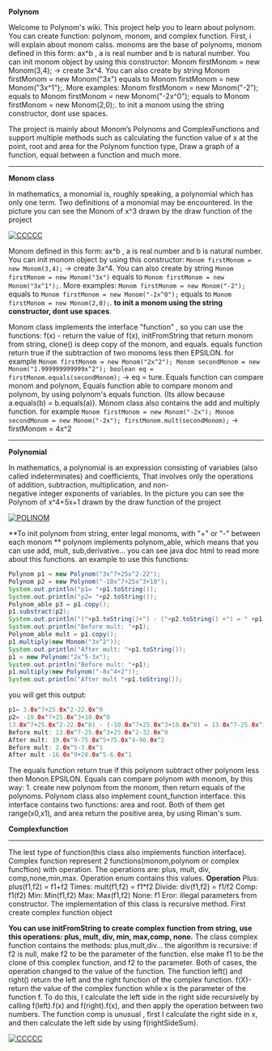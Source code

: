 **Polynom**

Welcome to Polynom's wiki. This project help you to learn about polynom. You can create function: 
polynom, monom, and complex function. First, i will explain about monom calss. 
monoms are the base of polynoms, monom defined in this form: ax^b , a is real number and b is natural number. 
You can init monom object by using this constructor: Monom firstMonom = new Monom(3,4); -> create 3x^4. You can also create by string Monom firstMonom = new Monom("3x") equals to Monom firstMonom = new Monom("3x^1");.
More examples: Monom firstMonom = new Monom("-2"); equals to Monom firstMonom = new Monom("-2x^0"); equals to Monom firstMonom = new Monom(2,0);. 
to init a monom using the string constructor, dont use spaces.

The project is mainly about Monom’s Polynoms and ComplexFunctions and support multiple methods such as 
calculating the function value of x at the point, 
root and area for the Polynom function type, 
Draw a graph of a function,
equal between a function and much more.

***
**Monom class**


In mathematics, a monomial is, roughly speaking, a polynomial which has only one term. 
Two definitions of a monomial may be encountered.
In the picture you can see the Monom of x^3 drawn by the draw function of the project 


<a href="http://www.siz.co.il/"><img src="http://up419.siz.co.il/up1/g4zqwdtyzgzz.png" border="0" alt="CCCCC" /></a>
 
Monom defined in this form:
ax^b , a is real number and b is natural number. You can init monom object by using this constructor: 
`Monom firstMonom = new Monom(3,4);` -> create 3x^4. 
You can also create by string `Monom firstMonom = new Monom("3x")` equals to `Monom firstMonom = new Monom("3x^1");`.
More examples:
`Monom firstMonom = new Monom("-2");` equals to `Monom firstMonom = new Monom("-2x^0");`
equals to `Monom firstMonom = new Monom(2,0);`. **to init a monom using the string constructor, dont use spaces**.

Monom class implements the interface "function" , so you can use the functions: f(x) - return the value of f(x),
initFromString that return monom from string, clone() is deep copy of the monom, and equals. equals function return true if
the subtraction of two monoms less then EPSILON. for example
`Monom firstMonom = new Monom("2x^2");
Monom secondMonom = new Monom("1.999999999999x^2");
boolean eq = firstMonom.equals(secondMonom);` -> eq = ture.
Equals function can compare monom and polynom, 
Equals function able to compare monom and polynom, by using polynom's equals function. (Its allow because a.equals(b) = b.equals(a)). Monom class also contains the add and multiply function. for example
`Monom firstMonom = new Monom("-2x");
Monom secondMonom = new Monom("-2x");
firstMonom.mult(secondMonom);` -> firstMonom = 4x^2

***
**Polynomial**


In mathematics, a polynomial is an expression consisting of variables (also called indeterminates) and coefficients, 
That involves only the operations of addition, subtraction, multiplication, and non-negative integer exponents of variables. 
In the picture you can see the Polynom of x^4+5x+1 drawn by the draw function of the project 


<a href="http://www.siz.co.il/"><img src="http://up419.siz.co.il/up1/inc2xmjjhtgm.png" border="0" alt="POLINOM" /></a>


**To init polynom from string, enter legal monoms, with "+" or "-" between each monom **
polynom implements polynom_able, which means that you can use add, mult, sub,derivative... you can see java doc html to read more about this functions.
an example to use this functions:
```java
Polynom p1 = new Polynom("3x^7+25x^2-22");
Polynom p2 = new Polynom("-10x^7+25x^3+10");
System.out.println("p1= "+p1.toString());
System.out.println("p2= "+p2.toString());
Polynom_able p3 = p1.copy();
p1.substract(p2);
System.out.println("("+p3.toString()+") - ("+p2.toString() +") = " +p1.toString());
System.out.println("Before mult: "+p1);
Polynom_able mult = p1.copy();
p1.multiply(new Monom("3x^2"));
System.out.println("After mult: "+p1.toString());
p1 = new Polynom("2x^5-3x");
System.out.println("Before mult: "+p1);
p1.multiply(new Polynom("-8x^4+2"));
System.out.println("After mult "+p1.toString());
```
you will get this output:
```java
p1= 3.0x^7+25.0x^2-22.0x^0
p2= -10.0x^7+25.0x^3+10.0x^0
(3.0x^7+25.0x^2-22.0x^0) - (-10.0x^7+25.0x^3+10.0x^0) = 13.0x^7-25.0x^3+25.0x^2-32.0x^0
Before mult: 13.0x^7-25.0x^3+25.0x^2-32.0x^0
After mult: 39.0x^9-75.0x^5+75.0x^4-96.0x^2
Before mult: 2.0x^5-3.0x^1
After mult -16.0x^9+28.0x^5-6.0x^1
```
The equals function return true if this polynom subtract other polynom less then Monon.EPSILON. Equals can compare polynom with monom, by this way: 1. create new polynom from the monom, then return equals of the polynoms.
Polynom class also implement count_function interface. this interface contains two functions: area and root.
Both of them get range(x0,x1), and area return the positive area, by using Riman's sum.

**Complexfunction**
***

The lest type of function(this class also implements function interface). Complex function represent 2 functions(monom,polynom or complex funcftion) with operation. The operations are: plus, mult, div, comp,none,min,max.
Operation enum contains this values. 
**Operation**
Plus: plus(f1,f2) = f1+f2
Times: mult(f1,f2) = f1*f2
Divide: div(f1,f2) = f1/f2
Comp: f1(f2)
Min: Min(f1,f2)
Max: Max(f1,f2)
None: f1
Eror: illegal parameters from constructor.
The implementation of this class is recursive method. First create complex function object

**You can use initFromString to create complex function from string, use this operations: plus, mult, div, min, max,comp, none.**
The class complex function contains the methods: plus,mult,div... the algorithm is recursive:
if f2 is null, make f2 to be the parameter of the function.
else make f1 to be the clone of this complex function, and f2 to the parameter. 
Both of cases, the operation changed to the value of the function.
The function left() and right() return the left and the right function of the complex function.
f(X)- return the value of the complex function while x is the parameter of the function f. To do this, I calculate the left side in the right side recursively by calling f(left).f(x) and f(right).f(x), and then apply the operation between two numbers. The function comp is unusual , first I calculate the right side in x, and then calculate the left side by using f(rightSideSum).

<a href="http://www.siz.co.il/"><img src="http://up419.siz.co.il/up1/g4zqwdtyzgzz.png" border="0" alt="CCCCC" /></a>

